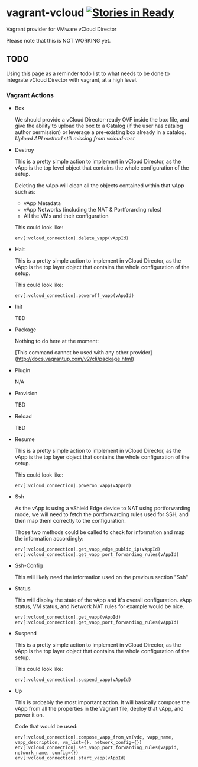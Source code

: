 # vagrant-vcloud [![Stories in Ready](http://badge.waffle.io/frapposelli/vagrant-vcloud.png)](http://waffle.io/frapposelli/vagrant-vcloud)  

Vagrant provider for VMware vCloud Director

Please note that this is NOT WORKING yet.

## TODO ##

Using this page as a reminder todo list to what needs to be done to integrate
vCloud Director with vagrant, at a high level.

### Vagrant Actions ###

*   Box

    We should provide a vCloud Director-ready OVF inside the box file, and give the ability to upload the box to a Catalog (if the user has catalog author permission) or leverage a pre-existing box already in a catalog.
    *Upload API method still missing from vcloud-rest*

*   Destroy
    
    This is a pretty simple action to implement in vCloud Director, as the vApp 
    is the top level object that contains the whole configuration of the setup.

    Deleting the vApp will clean all the objects contained within that vApp
    such as:
    *   vApp Metadata
    *   vApp Networks (including the NAT & Portforarding rules)
    *   All the VMs and their configuration

    This could look like:

    `env[:vcloud_connection].delete_vapp(vAppId)`


*   Halt

    This is a pretty simple action to implement in vCloud Director, as the vApp
    is the top layer object that contains the whole configuration of the setup.

    This could look like:

    `env[:vcloud_connection].poweroff_vapp(vAppId)`

*   Init
    
    TBD

*   Package

    Nothing to do here at the moment:

    [This command cannot be used with any other provider] (http://docs.vagrantup.com/v2/cli/package.html)

*   Plugin

    N/A

*   Provision

    TBD

*   Reload

    TBD

*   Resume

    This is a pretty simple action to implement in vCloud Director, as the vApp
    is the top layer object that contains the whole configuration of the setup.

    This could look like:

    `env[:vcloud_connection].poweron_vapp(vAppId)`

*   Ssh

    As the vApp is using a vShield Edge device to NAT using portforwarding mode,
    we will need to fetch the portforwarding rules used for SSH, and then map 
    them correctly to the configuration.

    Those two methods could be called to check for information and map the 
    information accordingly:

    `env[:vcloud_connection].get_vapp_edge_public_ip(vAppId)`
    `env[:vcloud_connection].get_vapp_port_forwarding_rules(vAppId)`


*   Ssh-Config

    This will likely need the information used on the previous section "Ssh"

*   Status

    This will display the state of the vApp and it's overall configuration.
    vApp status, VM status, and Network NAT rules for example would be nice.

    `env[:vcloud_connection].get_vapp(vAppId)`
    `env[:vcloud_connection].get_vapp_port_forwarding_rules(vAppId)`

*   Suspend

    This is a pretty simple action to implement in vCloud Director, as the vApp
    is the top layer object that contains the whole configuration of the setup.

    This could look like:

    `env[:vcloud_connection].suspend_vapp(vAppId)`

*   Up

    This is probably the most important action.
    It will basically compose the vApp from all the properties in the Vagrant 
    file, deploy that vApp, and power it on.

    Code that would be used:

    `env[:vcloud_connection].compose_vapp_from_vm(vdc, vapp_name, vapp_description, vm_list={}, network_config={})`
    `env[:vcloud_connection].set_vapp_port_forwarding_rules(vappid, network_name, config={})`     
    `env[:vcloud_connection].start_vapp(vAppId)`
